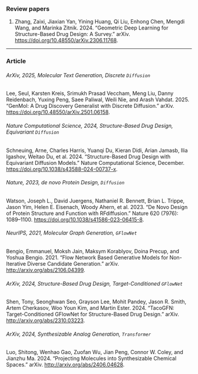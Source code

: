 
<!-- 작성 방법
> ###### Jaurnal_name, Pub_year, Task, Methods [, Contrib[, Other_keywords(maximum:3) ]]
위와 같은 형식으로 tag 를 달아주세요.

--- -->


### Review papers

1. Zhang, Zaixi, Jiaxian Yan, Yining Huang, Qi Liu, Enhong Chen, Mengdi Wang, and Marinka Zitnik. 2024. “Geometric Deep Learning for Structure-Based Drug Design: A Survey.” arXiv. https://doi.org/10.48550/arXiv.2306.11768.

---

### Article

###### ArXiv, 2025, Molecular Text Generation, Discrete `Diffusion`
Lee, Seul, Karsten Kreis, Srimukh Prasad Veccham, Meng Liu, Danny Reidenbach, Yuxing Peng, Saee Paliwal, Weili Nie, and Arash Vahdat. 2025. “GenMol: A Drug Discovery Generalist with Discrete Diffusion.” arXiv. https://doi.org/10.48550/arXiv.2501.06158.

###### Nature Computational Science, 2024, Structure-Based Drug Design, Equivariant `Diffusion`
Schneuing, Arne, Charles Harris, Yuanqi Du, Kieran Didi, Arian Jamasb, Ilia Igashov, Weitao Du, et al. 2024. “Structure-Based Drug Design with Equivariant Diffusion Models.” Nature Computational Science, December. https://doi.org/10.1038/s43588-024-00737-x.


###### Nature, 2023, de novo Protein Design, `Diffusion`
Watson, Joseph L., David Juergens, Nathaniel R. Bennett, Brian L. Trippe, Jason Yim, Helen E. Eisenach, Woody Ahern, et al. 2023. “De Novo Design of Protein Structure and Function with RFdiffusion.” Nature 620 (7976): 1089–1100. https://doi.org/10.1038/s41586-023-06415-8.


###### NeurIPS, 2021, Molecular Graph Generation, `GFlowNet`
Bengio, Emmanuel, Moksh Jain, Maksym Korablyov, Doina Precup, and Yoshua Bengio. 2021. “Flow Network Based Generative Models for Non-Iterative Diverse Candidate Generation.” arXiv. http://arxiv.org/abs/2106.04399.

###### ArXiv, 2024, Structure-Based Drug Design, Target-Conditioned `GFlowNet`
Shen, Tony, Seonghwan Seo, Grayson Lee, Mohit Pandey, Jason R. Smith, Artem Cherkasov, Woo Youn Kim, and Martin Ester. 2024. “TacoGFN: Target-Conditioned GFlowNet for Structure-Based Drug Design.” arXiv. http://arxiv.org/abs/2310.03223.

###### ArXiv, 2024, Synthesizable Analog Generation, `Transformer`
Luo, Shitong, Wenhao Gao, Zuofan Wu, Jian Peng, Connor W. Coley, and Jianzhu Ma. 2024. “Projecting Molecules into Synthesizable Chemical Spaces.” arXiv. http://arxiv.org/abs/2406.04628.
